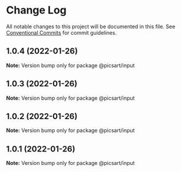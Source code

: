 # Change Log

All notable changes to this project will be documented in this file.
See [Conventional Commits](https://conventionalcommits.org) for commit guidelines.

## 1.0.4 (2022-01-26)

**Note:** Version bump only for package @picsart/input





## 1.0.3 (2022-01-26)

**Note:** Version bump only for package @picsart/input





## 1.0.2 (2022-01-26)

**Note:** Version bump only for package @picsart/input





## 1.0.1 (2022-01-26)

**Note:** Version bump only for package @picsart/input
